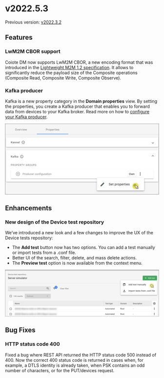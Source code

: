 # v2022.5.3

Previous version: [v2022.3.2](v2021.3.2.md)


## Features


### LwM2M CBOR support

Coiote DM now supports LwM2M CBOR, a new encoding format that was introduced in the [Lightweight M2M 1.2 specification](https://www.openmobilealliance.org/release/LightweightM2M/V1_2-20201110-A/HTML-Version/OMA-TS-LightweightM2M_Core-V1_2-20201110-A.html). It allows to significantly reduce the payload size of the Composite operations (Composite Read, Composite Write, Composite Observe).


### Kafka producer

Kafka is a new property category in the **Domain properties** view. By setting the properties, you create a Kafka producer that enables you to forward data from devices to your Kafka broker. Read more on how to [configure your Kafka producer](/Administration/Domain_management/Configuring_Kafka/).

![Set properties to create a Kafka producer](images/kafka_set.png "Set properties to create a Kafka producer")

## Enhancements

### New design of the Device test repository

We’ve introduced a new look and a few changes to improve the UX of the Device tests repository:

* The **Add test** button now has two options. You can add a test manually or import tests from a .conf file.
* Better UI of the search, filter, delete, and mass delete actions.
* The **Preview test** option is now available from the context menu.

![You can add test manually or import from .conf file](images/add_test.png "You can add test manually or import from .conf file")

## Bug Fixes

### HTTP status code 400

Fixed a bug where REST API returned the HTTP status code 500 instead of 400. Now the correct 400 status code is returned in cases when, for example, a DTLS identity is already taken, when PSK contains an odd number of characters, or for the PUT/devices request.
